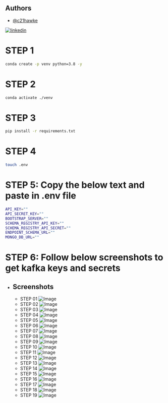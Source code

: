 ## Authors

- [@c21hawke](https://www.github.com/c21hawke)

[![linkedin](https://img.shields.io/badge/linkedin-0A66C2?style=for-the-badge&logo=linkedin&logoColor=white)](https://www.linkedin.com/in/c21hawke)
# STEP 1
```bash
conda create -p venv python=3.8 -y
```
# STEP 2
```bash
conda activate ./venv
```
# STEP 3
```bash
pip install -r requirements.txt
```
# STEP 4
```bash
touch .env
```
# STEP 5: Copy the below text and paste in .env file
```bash
API_KEY=""
API_SECRET_KEY=""
BOOTSTRAP_SERVER=""
SCHEMA_REGISTRY_API_KEY=""
SCHEMA_REGISTRY_API_SECRET=""
ENDPOINT_SCHEMA_URL=""
MONGO_DB_URL=""
```
# STEP 6: Follow below screenshots to get kafka keys and secrets
- ## Screenshots
    - STEP 01 ![Image](https://github.com/c21hawke/Data-Pipeline-Kafka/blob/main/docs/images/STEP%201.png)
    - STEP 02 ![Image](https://github.com/c21hawke/Data-Pipeline-Kafka/blob/main/docs/images/STEP%202.png)
    - STEP 03 ![Image](https://github.com/c21hawke/Data-Pipeline-Kafka/blob/main/docs/images/STEP%203.png)
    - STEP 04 ![Image](https://github.com/c21hawke/Data-Pipeline-Kafka/blob/main/docs/images/STEP%204.png)
    - STEP 05 ![Image](https://github.com/c21hawke/Data-Pipeline-Kafka/blob/main/docs/images/STEP%205.png)
    - STEP 06 ![Image](https://github.com/c21hawke/Data-Pipeline-Kafka/blob/main/docs/images/STEP%206.png)
    - STEP 07 ![Image](https://github.com/c21hawke/Data-Pipeline-Kafka/blob/main/docs/images/STEP%207.png)
    - STEP 08 ![Image](https://github.com/c21hawke/Data-Pipeline-Kafka/blob/main/docs/images/STEP%208.png)
    - STEP 09 ![Image](https://github.com/c21hawke/Data-Pipeline-Kafka/blob/main/docs/images/STEP%209.png)
    - STEP 10 ![Image](https://github.com/c21hawke/Data-Pipeline-Kafka/blob/main/docs/images/STEP%2010.png)
    - STEP 11 ![Image](https://github.com/c21hawke/Data-Pipeline-Kafka/blob/main/docs/images/STEP%2011.png)
    - STEP 12 ![Image](https://github.com/c21hawke/Data-Pipeline-Kafka/blob/main/docs/images/STEP%2012.png)
    - STEP 13 ![Image](https://github.com/c21hawke/Data-Pipeline-Kafka/blob/main/docs/images/STEP%2013.png)
    - STEP 14 ![Image](https://github.com/c21hawke/Data-Pipeline-Kafka/blob/main/docs/images/STEP%2014.png)
    - STEP 15 ![Image](https://github.com/c21hawke/Data-Pipeline-Kafka/blob/main/docs/images/STEP%2015.png)
    - STEP 16 ![Image](https://github.com/c21hawke/Data-Pipeline-Kafka/blob/main/docs/images/STEP%2016.png)
    - STEP 17 ![Image](https://github.com/c21hawke/Data-Pipeline-Kafka/blob/main/docs/images/STEP%2017.png)
    - STEP 18 ![Image](https://github.com/c21hawke/Data-Pipeline-Kafka/blob/main/docs/images/STEP%2018.png)
    - STEP 19 ![Image](https://github.com/c21hawke/Data-Pipeline-Kafka/blob/main/docs/images/STEP%2019.png)
